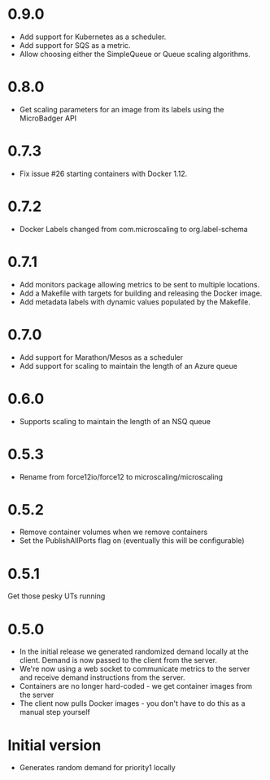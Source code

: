 # 0.9.0

- Add support for Kubernetes as a scheduler.
- Add support for SQS as a metric.
- Allow choosing either the SimpleQueue or Queue scaling algorithms.

# 0.8.0

- Get scaling parameters for an image from its labels using the MicroBadger API

# 0.7.3

- Fix issue #26 starting containers with Docker 1.12.

# 0.7.2

- Docker Labels changed from com.microscaling to org.label-schema

# 0.7.1

- Add monitors package allowing metrics to be sent to multiple locations.
- Add a Makefile with targets for building and releasing the Docker image.
- Add metadata labels with dynamic values populated by the Makefile.

# 0.7.0

- Add support for Marathon/Mesos as a scheduler
- Add support for scaling to maintain the length of an Azure queue

# 0.6.0

- Supports scaling to maintain the length of an NSQ queue

# 0.5.3

- Rename from force12io/force12 to microscaling/microscaling

# 0.5.2

- Remove container volumes when we remove containers
- Set the PublishAllPorts flag on (eventually this will be configurable)

# 0.5.1 

Get those pesky UTs running

# 0.5.0

- In the initial release we generated randomized demand locally at the client. Demand is now passed to the client from the server. 
- We're now using a web socket to communicate metrics to the server and receive demand instructions from the server.
- Containers are no longer hard-coded - we get container images from the server
- The client now pulls Docker images - you don't have to do this as a manual step yourself

# Initial version

- Generates random demand for priority1 locally
